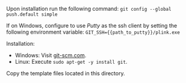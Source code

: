 Upon installation run the following command:
`git config --global push.default simple`

If on Windows, configure to use *Putty* as the ssh client by setting the following environment variable:
`GIT_SSH={{path_to_putty}}/plink.exe`

Installation:
- Windows: Visit [git-scm.com](https://git-scm.com/).
- Linux: Execute `sudo apt-get -y install git`.

Copy the template files located in this directory.
